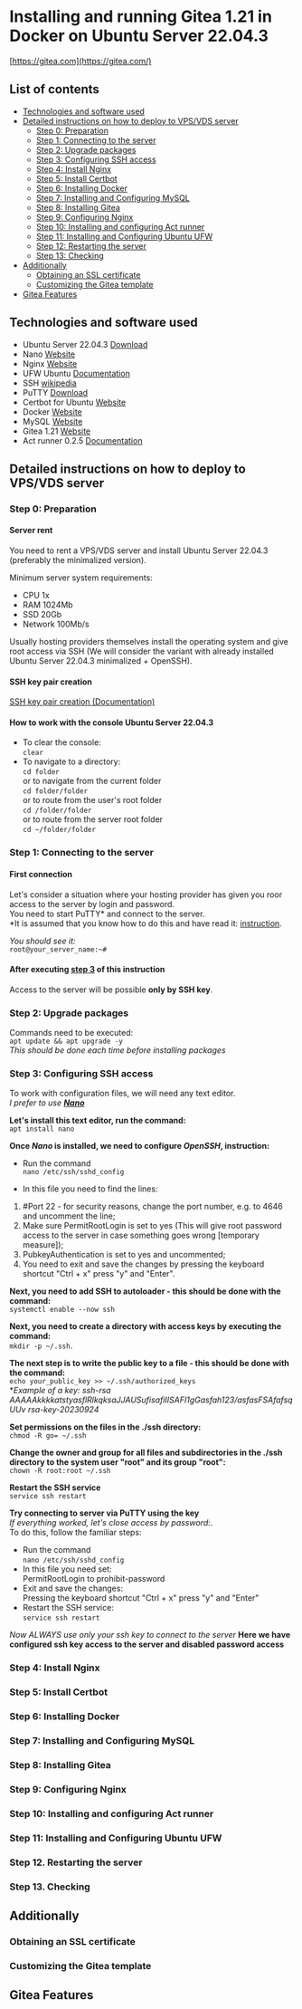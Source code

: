# Installing and running Gitea 1.21 in Docker on Ubuntu Server 22.04.3
[https://gitea.com](https://gitea.com/)

## List of contents
- [Technologies and software used](#technologies-and-software-used)
- [Detailed instructions on how to deploy to VPS/VDS server](#detailed-instructions-on-how-to-deploy-to-vps-vds-server)
  - [Step 0: Preparation](#step-0-preparation)
  - [Step 1: Connecting to the server](#step-1-connecting-to-the-server)
  - [Step 2: Upgrade packages](#step-2-upgrade-packages)
  - [Step 3: Configuring SSH access](#step-3-configuring-ssh-access)
  - [Step 4: Install Nginx](#step-4-install-nginx)
  - [Step 5: Install Certbot](#step-5-install-certbot)
  - [Step 6: Installing Docker](#step-6-installing-docker)
  - [Step 7: Installing and Configuring MySQL](#step-7-installing-and-configuring-mysql)
  - [Step 8: Installing Gitea](#step-8-installing-gitea)
  - [Step 9: Configuring Nginx](#step-9-configuring-nginx)
  - [Step 10: Installing and configuring Act runner](#step-10-installing-and-configuring-act-runner)
  - [Step 11: Installing and Configuring Ubuntu UFW](#step-11-installing-and-configuring-ubuntu-ufw)
  - [Step 12: Restarting the server](#step-12-restarting-the-server)
  - [Step 13: Checking](#step-13-checking)
- [Additionally](#additionally)
  - [Obtaining an SSL certificate](#obtaining-an-sll-certificate)
  - [Customizing the Gitea template](#customizing-the-gitea-template)
- [Gitea Features](#gitea-features)

## Technologies and software used
- Ubuntu Server 22.04.3 [Download](https://releases.ubuntu.com/22.04/)
- Nano                  [Website](https://www.nano-editor.org/)
- Nginx                 [Website](https://nginx.org/)
- UFW Ubuntu            [Documentation](https://help.ubuntu.com/community/UFW)
- SSH                   [wikipedia](https://en.wikipedia.org/wiki/Secure_Shell)
- PuTTY                 [Download](https://www.putty.org/)
- Certbot for Ubuntu    [Website](https://certbot.eff.org/)
- Docker                [Website](https://www.docker.com/)
- MySQL                 [Website](https://www.mysql.com/)
- Gitea 1.21            [Website](https://gitea.com/)
- Act runner 0.2.5      [Documentation](https://docs.gitea.com/usage/actions/act-runner)

## Detailed instructions on how to deploy to VPS/VDS server

### Step 0: Preparation
#### Server rent
  You need to rent a VPS/VDS server and install Ubuntu Server 22.04.3 (preferably the minimalized version).

  Minimum server system requirements:
  - CPU 1x
  - RAM 1024Mb
  - SSD 20Gb
  - Network 100Mb/s

  Usually hosting providers themselves install the operating system and give root access via SSH (We will consider the variant with already installed Ubuntu Server 22.04.3 minimalized + OpenSSH).
#### SSH key pair creation 
  [SSH key pair creation (Documentation)](https://www.chiark.greenend.org.uk/~sgtatham/putty/docs.html)

#### How to work with the console Ubuntu Server 22.04.3
  - To clear the console:  
  `clear`
  - To navigate to a directory:  
  `cd folder`  
  or to navigate from the current folder  
  `cd folder/folder`  
  or to route from the user's root folder  
  `cd /folder/folder`  
  or to route from the server root folder  
  `cd ~/folder/folder`

### Step 1: Connecting to the server
#### First connection
  Let's consider a situation where your hosting provider has given you roor access to the server by login and password.  
  You need to start PuTTY* and connect to the server.  
  *It is assumed that you know how to do this and have read it: [instruction](https://www.chiark.greenend.org.uk/~sgtatham/putty/docs.html).

  *You should see it:*  
  `root@your_server_name:~#`
#### After executing [step 3](#step-3-configuring-ssh-access) of this instruction
  Access to the server will be possible **only by SSH key**.

### Step 2: Upgrade packages
  Commands need to be executed:  
  `apt update && apt upgrade -y`  
  *This should be done each time before installing packages*

### Step 3: Configuring SSH access
  To work with configuration files, we will need any text editor.  
  *I prefer to use [**Nano**](https://www.nano-editor.org/)*

  **Let's install this text editor, run the command:**  
  `apt install nano`

  **Once *Nano* is installed, we need to configure *OpenSSH*, instruction:**  
  - Run the command  
  `nano /etc/ssh/sshd_config`

  - In this file you need to find the lines:  
  1. #Port 22 - for security reasons, change the port number, e.g. to 4646 and uncomment the line;
  2. Make sure PermitRootLogin is set to yes (This will give root password access to the server in case something goes wrong [temporary measure]);
  3. PubkeyAuthentication is set to yes and uncommented;
  4. You need to exit and save the changes by pressing the keyboard shortcut "Ctrl + x" press "y" and "Enter".

  **Next, you need to add SSH to autoloader - this should be done with the command:**  
  `systemctl enable --now ssh`

  **Next, you need to create a directory with access keys by executing the command:**  
  `mkdir -p ~/.ssh`.

  **The next step is to write the public key to a file - this should be done with the command:**  
  `echo your_public_key >> ~/.ssh/authorized_keys`  
  **Example of a key: ssh-rsa AAAAAkkkkatstyasflRlkqksaJJAUSufisafiIISAFI1gGasfah123/asfasFSAfafsqUUv rsa-key-20230924*

  **Set permissions on the files in the ./ssh directory:**  
  `chmod -R go= ~/.ssh`

  **Change the owner and group for all files and subdirectories in the ./ssh directory to the system user "root" and its group "root":**  
  `chown -R root:root ~/.ssh`

  **Restart the SSH service**  
  `service ssh restart`

  **Try connecting to server via PuTTY using the key**  
  *If everything worked, let's close access by password:*.  
  To do this, follow the familiar steps:  
  - Run the command  
  `nano /etc/ssh/sshd_config`
  - In this file you need set:  
  PermitRootLogin to prohibit-password
  - Exit and save the changes:  
  Pressing the keyboard shortcut "Ctrl + x" press "y" and "Enter"
  - Restart the SSH service:  
  `service ssh restart`

  *Now ALWAYS use only your ssh key to connect to the server*
  **Here we have configured ssh key access to the server and disabled password access**

### Step 4: Install Nginx

### Step 5: Install Certbot

### Step 6: Installing Docker

### Step 7: Installing and Configuring MySQL

### Step 8: Installing Gitea

### Step 9: Configuring Nginx

### Step 10: Installing and configuring Act runner

### Step 11: Installing and Configuring Ubuntu UFW

### Step 12. Restarting the server

### Step 13. Checking

## Additionally

### Obtaining an SSL certificate

### Customizing the Gitea template

## Gitea Features